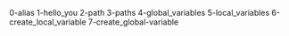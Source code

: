 0-alias 
1-hello_you 
2-path
3-paths
4-global_variables
5-local_variables
6-create_local_variable
7-create_global-variable